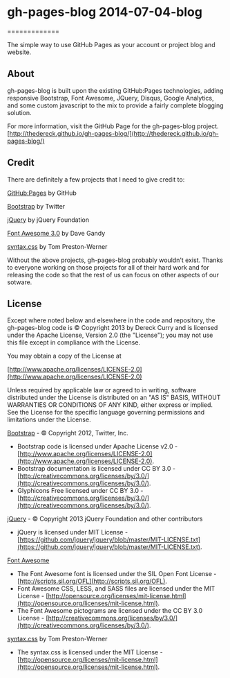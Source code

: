 


# gh-pages-blog 2014-07-04-blog #
=============

The simple way to use GitHub Pages as your account or project blog and website.


## About ##

gh-pages-blog is built upon the existing GitHub:Pages technologies, adding responsive Bootstrap, Font Awesome, JQuery, Disqus, Google Analytics, and some custom javascript to the mix to provide a fairly complete blogging solution.

For more information, visit the GitHub Page for the gh-pages-blog project. [http://thedereck.github.io/gh-pages-blog/](http://thedereck.github.io/gh-pages-blog/)


## Credit ##

There are definitely a few projects that I need to give credit to:

[GitHub:Pages](http://pages.github.com) by GitHub

[Bootstrap](http://twitter.github.com/bootstrap/) by Twitter

[jQuery](http://jquery.com/) by jQuery Foundation

[Font Awesome 3.0](http://fortawesome.github.com/Font-Awesome/) by Dave Gandy

[syntax.css](https://github.com/mojombo/jekyll) by Tom Preston-Werner 

Without the above projects, gh-pages-blog probably wouldn't exist. Thanks to everyone working on those projects for all of their hard work and for releasing the code so that the rest of us can focus on other aspects of our sotware.

## License ##

Except where noted below and elsewhere in the code and repository, the gh-pages-blog code is &copy; Copyright 2013 by Dereck Curry and is licensed under the Apache License, Version 2.0 (the "License"); you may not use this file except in compliance with the License.
   
You may obtain a copy of the License at

[http://www.apache.org/licenses/LICENSE-2.0](http://www.apache.org/licenses/LICENSE-2.0)

Unless required by applicable law or agreed to in writing, software distributed under the License is distributed on an "AS IS" BASIS, WITHOUT WARRANTIES OR CONDITIONS OF ANY KIND, either express or implied. See the License for the specific language governing permissions and limitations under the License.


[Bootstrap](http://twitter.github.com/bootstrap/) - &copy; Copyright 2012, Twitter, Inc.
* Bootstrap code is licensed under Apache License v2.0 - [http://www.apache.org/licenses/LICENSE-2.0](http://www.apache.org/licenses/LICENSE-2.0).
* Bootstrap documentation is licensed under CC BY 3.0 - [http://creativecommons.org/licenses/by/3.0/](http://creativecommons.org/licenses/by/3.0/).
* Glyphicons Free licensed under CC BY 3.0 - [http://creativecommons.org/licenses/by/3.0/](http://creativecommons.org/licenses/by/3.0/).

[jQuery](http://jquery.com/) - &copy; Copyright 2013 jQuery Foundation and other contributors
* jQuery is licensed under MIT License - [https://github.com/jquery/jquery/blob/master/MIT-LICENSE.txt](https://github.com/jquery/jquery/blob/master/MIT-LICENSE.txt).

[Font Awesome](http://fortawesome.github.com/Font-Awesome/)
* The Font Awesome font is licensed under the SIL Open Font License - [http://scripts.sil.org/OFL](http://scripts.sil.org/OFL).
* Font Awesome CSS, LESS, and SASS files are licensed under the MIT License - [http://opensource.org/licenses/mit-license.html](http://opensource.org/licenses/mit-license.html).
* The Font Awesome pictograms are licensed under the CC BY 3.0 License - [http://creativecommons.org/licenses/by/3.0/](http://creativecommons.org/licenses/by/3.0/).

[syntax.css](https://github.com/mojombo/jekyll) by Tom Preston-Werner 
* The syntax.css is licensed under the MIT License - [http://opensource.org/licenses/mit-license.html](http://opensource.org/licenses/mit-license.html).

